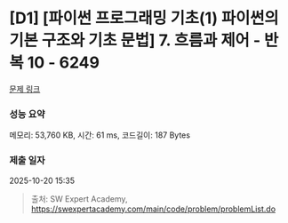 # [D1] [파이썬 프로그래밍 기초(1) 파이썬의 기본 구조와 기초 문법] 7. 흐름과 제어 - 반복 10 - 6249 

[문제 링크](https://swexpertacademy.com/main/code/problem/problemDetail.do?contestProbId=AWcVDjz64tYDFAU4) 

### 성능 요약

메모리: 53,760 KB, 시간: 61 ms, 코드길이: 187 Bytes

### 제출 일자

2025-10-20 15:35



> 출처: SW Expert Academy, https://swexpertacademy.com/main/code/problem/problemList.do